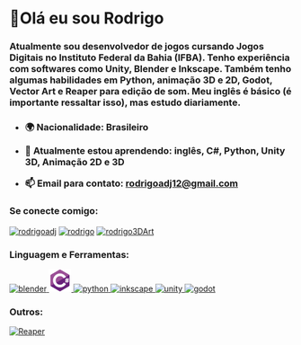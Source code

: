 <h1> 👋Olá eu sou Rodrigo </h1> 
<h3> Atualmente sou desenvolvedor de jogos cursando Jogos Digitais no Instituto Federal da Bahia (IFBA). Tenho experiência com softwares como Unity, Blender e Inkscape. Também tenho algumas habilidades em Python, animação 3D e 2D, Godot, Vector Art e Reaper para edição de som. Meu inglês é básico (é importante ressaltar isso), mas estudo diariamente. <h3/>

- 🌍 Nacionalidade: Brasileiro
  
- 🌱 Atualmente estou aprendendo: **inglês, C#, Python, Unity 3D, Animação 2D e 3D**
  
- 📫 Email para contato: rodrigoadj12@gmail.com

<h3 align="left">Se conecte comigo:</h3>
<p align="left">
<a href="https://www.linkedin.com/in/rodrigo-anuncia%C3%A7%C3%A3o-9999ab203/" target="blank"><img align="center" src="https://raw.githubusercontent.com/rahuldkjain/github-profile-readme-generator/master/src/images/icons/Social/linked-in-alt.svg" alt="rodrigoadj" height="30" width="40" /></a>
<a href="https://www.instagram.com/r0drig0o_/" target="blank"><img align="center" src="https://raw.githubusercontent.com/rahuldkjain/github-profile-readme-generator/master/src/images/icons/Social/instagram.svg" alt="rodrigo" height="30" width="40" /></a>
<a href="https://www.behance.net/rodrigodejesus6" target="blank"><img align="center" src="https://raw.githubusercontent.com/rahuldkjain/github-profile-readme-generator/master/src/images/icons/Social/behance.svg" alt="rodrigo3DArt" height="30" width="40" /></a>
</p>

<h3 align="left">Linguagem e Ferramentas:</h3>
<p align="left"> <a href="https://www.blender.org/" target="_blank" rel="noreferrer"> <img src="https://download.blender.org/branding/community/blender_community_badge_white.svg" alt="blender" width="40" height="40"/> </a> <a href="https://www.w3schools.com/cs/" target="_blank" rel="noreferrer"> <img src="https://raw.githubusercontent.com/devicons/devicon/master/icons/csharp/csharp-original.svg" alt="csharp" width="40" height="40"/> </a> <a href="https://www.python.org/" target="_blank" rel="noreferrer"> <img src="https://www.vectorlogo.zone/logos/python/python-icon.svg" alt="python" width="40" height="40"/> </a> <a href="https://inkscape.org/" target="_blank" rel="noreferrer"> <img src="https://www.vectorlogo.zone/logos/inkscape/inkscape-icon.svg" alt="inkscape" width="40" height="40"/> </a> <a href="https://unity.com/" target="_blank" rel="noreferrer"> <img src="https://www.vectorlogo.zone/logos/unity3d/unity3d-icon.svg" alt="unity" width="40" height="40"/> </a> <a href="https://godotengine.org/" target="_blank" rel="noreferrer"> <img src="https://www.vectorlogo.zone/logos/godotengine/godotengine-icon.svg" alt="godot" width="40" height="40"/> </a> </p>

<h3 align="left">Outros:</h3>
<a href="https://www.reaper.fm/" target="_blank" rel="noreferrer"> <img src="" alt="Reaper" width="40" height="40"/> </a> </p>


<!---
rodrigoadj/rodrigoadj is a ✨ special ✨ repository
--->
